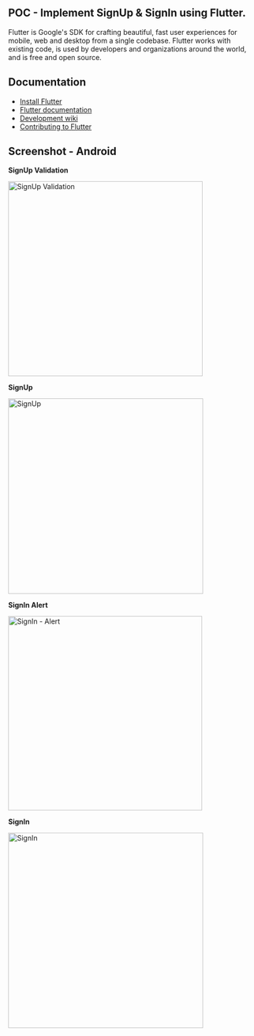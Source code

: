 ## POC -  Implement SignUp & SignIn using Flutter.

Flutter is Google's SDK for crafting beautiful, fast user experiences for mobile, web and desktop from a single codebase. Flutter works with existing code, is used by developers and organizations around the world, and is free and open source.

## Documentation

* [Install Flutter](https://flutter.dev/get-started/)
* [Flutter documentation](https://flutter.dev/docs)
* [Development wiki](https://github.com/flutter/flutter/wiki)
* [Contributing to Flutter](https://github.com/flutter/flutter/blob/master/CONTRIBUTING.md)


## Screenshot - Android

**SignUp Validation**

<img width="394" alt="SignUp Validation" src="https://user-images.githubusercontent.com/67409800/86388990-4cb01f00-bcb3-11ea-9eb2-7236b2335399.png">

**SignUp**

<img width="395" alt="SignUp" src="https://user-images.githubusercontent.com/67409800/86388988-4c178880-bcb3-11ea-93e5-38690cdb0d49.png">

**SignIn Alert**

<img width="393" alt="SignIn - Alert" src="https://user-images.githubusercontent.com/67409800/86388986-4ae65b80-bcb3-11ea-9523-60c8bd975ace.png">

**SignIn**

<img width="395" alt="SignIn" src="https://user-images.githubusercontent.com/67409800/86388978-4621a780-bcb3-11ea-87b3-9504db1e215a.png">





